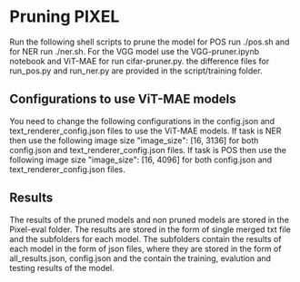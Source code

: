 
# Pruning PIXEL

Run the following shell scripts to prune the model for POS run ./pos.sh and for NER run ./ner.sh.
For the VGG model use the VGG-pruner.ipynb notebook and  ViT-MAE for run cifar-pruner.py. the difference files for run_pos.py and run_ner.py are provided in the script/training folder.

## Configurations to use ViT-MAE models

You need to change the following configurations in the config.json and text_renderer_config.json files to use the ViT-MAE models. If task is NER then use the following image size "image_size": [16, 3136] for both config.json and text_renderer_config.json files. If task is POS then use the following image size "image_size": [16, 4096] for both config.json and text_renderer_config.json files.

## Results

The results of the pruned models and non pruned models are stored in the Pixel-eval folder. The results are stored in the form of single merged txt file and the subfolders for each model. The subfolders contain the results of each model in the form of json files, where they are stored in the form of all_results.json, config.json and the contain the training, evalution and testing results of the model.